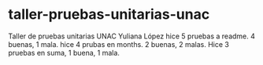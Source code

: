 # taller-pruebas-unitarias-unac
Taller de pruebas unitarias UNAC
Yuliana López
hice 5 pruebas a readme. 4 buenas, 1 mala. 
hice 4 prubas en months. 2 buenas, 2 malas.
Hice 3 pruebas en suma, 1 buena, 1 mala.
